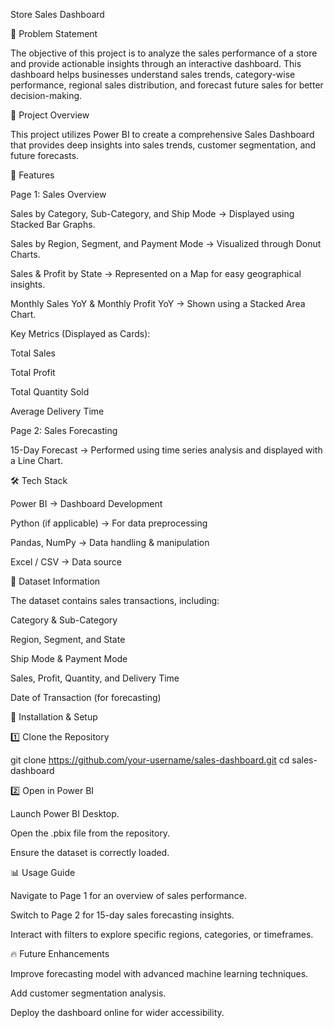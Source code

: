 Store Sales Dashboard

📌 Problem Statement

The objective of this project is to analyze the sales performance of a store and provide actionable insights through an interactive dashboard. This dashboard helps businesses understand sales trends, category-wise performance, regional sales distribution, and forecast future sales for better decision-making.

📌 Project Overview

This project utilizes Power BI to create a comprehensive Sales Dashboard that provides deep insights into sales trends, customer segmentation, and future forecasts.

🎯 Features

Page 1: Sales Overview

Sales by Category, Sub-Category, and Ship Mode → Displayed using Stacked Bar Graphs.

Sales by Region, Segment, and Payment Mode → Visualized through Donut Charts.

Sales & Profit by State → Represented on a Map for easy geographical insights.

Monthly Sales YoY & Monthly Profit YoY → Shown using a Stacked Area Chart.

Key Metrics (Displayed as Cards):

Total Sales

Total Profit

Total Quantity Sold

Average Delivery Time

Page 2: Sales Forecasting

15-Day Forecast → Performed using time series analysis and displayed with a Line Chart.

🛠️ Tech Stack

Power BI → Dashboard Development

Python (if applicable) → For data preprocessing

Pandas, NumPy → Data handling & manipulation

Excel / CSV → Data source

📂 Dataset Information

The dataset contains sales transactions, including:

Category & Sub-Category

Region, Segment, and State

Ship Mode & Payment Mode

Sales, Profit, Quantity, and Delivery Time

Date of Transaction (for forecasting)

🚀 Installation & Setup

1️⃣ Clone the Repository

git clone https://github.com/your-username/sales-dashboard.git
cd sales-dashboard

2️⃣ Open in Power BI

Launch Power BI Desktop.

Open the .pbix file from the repository.

Ensure the dataset is correctly loaded.

📊 Usage Guide

Navigate to Page 1 for an overview of sales performance.

Switch to Page 2 for 15-day sales forecasting insights.

Interact with filters to explore specific regions, categories, or timeframes.

🔥 Future Enhancements

Improve forecasting model with advanced machine learning techniques.

Add customer segmentation analysis.

Deploy the dashboard online for wider accessibility.
